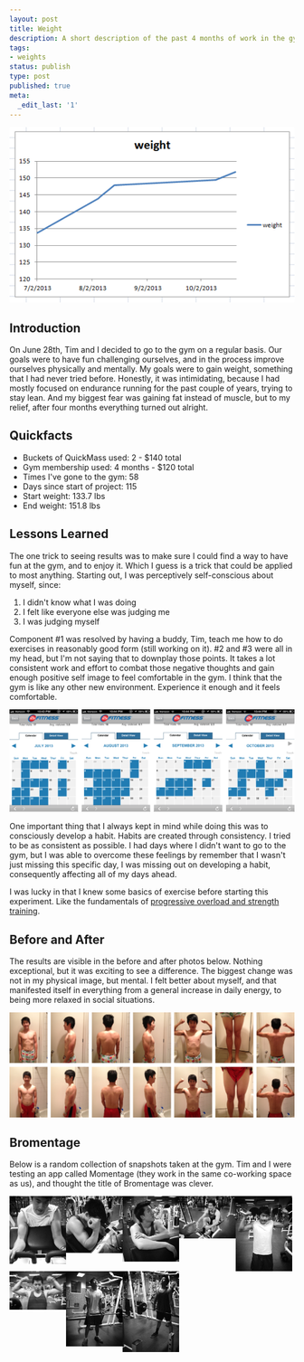 ```yaml
---
layout: post
title: Weight
description: A short description of the past 4 months of work in the gym.s
tags:
- weights
status: publish
type: post
published: true
meta:
  _edit_last: '1'
---
```


![Graph of Weight](/images/2013-10-24/graph.PNG)

## Introduction
On June 28th, Tim and I decided to go to the gym on a regular basis. Our goals were to have fun challenging ourselves, and in the process improve ourselves physically and mentally. My goals were to gain weight, something that I had never tried before. Honestly, it was intimidating, because I had mostly focused on endurance running for the past couple of years, trying to stay lean. And my biggest fear was gaining fat instead of muscle, but to my relief, after four months everything turned out alright.

## Quickfacts
* Buckets of QuickMass used: 2 - $140 total
* Gym membership used: 4 months - $120 total
* Times I've gone to the gym: 58
* Days since start of project: 115
* Start weight: 133.7 lbs
* End weight: 151.8 lbs

## Lessons Learned
The one trick to seeing results was to make sure I could find a way to have fun at the gym, and to enjoy it. Which I guess is a trick that could be applied to most anything. Starting out, I was perceptively self-conscious about myself, since: 

1. I didn't know what I was doing
2. I felt like everyone else was judging me
3. I was judging myself

Component #1 was resolved by having a buddy, Tim, teach me how to do exercises in reasonably good form (still working on it). #2 and #3 were all in my head, but I'm not saying that to downplay those points. It takes a lot consistent work and effort to combat those negative thoughts and gain enough positive self image to feel comfortable in the gym. I think that the gym is like any other new environment. Experience it enough and it feels comfortable.

![Image of 24 hour fitness app screenshots](/images/2013-10-24/24hr.png)

One important thing that I always kept in mind while doing this was to consciously develop a habit. Habits are created through consistency. I tried to be as consistent as possible. I had days where I didn't want to go to the gym, but I was able to overcome these feelings by remember that I wasn't just missing this specific day, I was missing out on developing a habit, consequently affecting all of my days ahead. 

I was lucky in that I knew some basics of exercise before starting this experiment. Like the fundamentals of [progressive overload and strength training](http://en.wikipedia.org/wiki/Strength_training#Progressive_overload).

## Before and After
The results are visible in the before and after photos below. Nothing exceptional, but it was exciting to see a difference. The biggest change was not in my  physical image, but mental. I felt better about myself, and that manifested itself in everything from a general increase in daily energy, to being more relaxed in social situations.

<a href="/images/2013-10-24/beforeandafter.jpg" target="_blank"><img alt="Image of chest before and after" src="/images/2013-10-24/beforeandafter.jpg" /></a>

## Bromentage
Below is a random collection of snapshots taken at the gym. Tim and I were testing an app called Momentage (they work in the same co-working space as us), and thought the title of Bromentage was clever.

<div class="clearfix">
<a href="/images/2013-10-24/bro (1).JPG" target="_blank"><img class="_2013_10_24" src="/images/2013-10-24/bro (1).JPG" style="width:100px; float:left;" /></a>
<a href="/images/2013-10-24/bro (2).JPG" target="_blank"><img class="_2013_10_24" src="/images/2013-10-24/bro (2).JPG" style="width:100px; float:left;" /></a>
<a href="/images/2013-10-24/bro (3).JPG" target="_blank"><img class="_2013_10_24" src="/images/2013-10-24/bro (3).JPG" style="width:100px; float:left;" /></a>
<a href="/images/2013-10-24/bro (4).JPG" target="_blank"><img class="_2013_10_24" src="/images/2013-10-24/bro (4).JPG" style="width:100px; float:left;" /></a>
<a href="/images/2013-10-24/bro (5).JPG" target="_blank"><img class="_2013_10_24" src="/images/2013-10-24/bro (5).JPG" style="width:100px; float:left;" /></a>
<a href="/images/2013-10-24/bro (6).JPG" target="_blank"><img class="_2013_10_24" src="/images/2013-10-24/bro (6).JPG" style="width:100px; float:left;" /></a>
<a href="/images/2013-10-24/bro (7).JPG" target="_blank"><img class="_2013_10_24" src="/images/2013-10-24/bro (7).JPG" style="width:100px; float:left;" /></a>
<a href="/images/2013-10-24/bro (8).JPG" target="_blank"><img class="_2013_10_24" src="/images/2013-10-24/bro (8).JPG" style="width:100px; float:left;" /></a>
</div>
